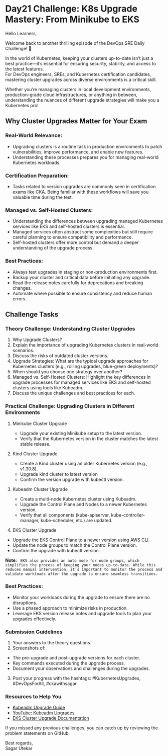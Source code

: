 # Day21 Challenge: K8s Upgrade Mastery: From Minikube to EKS


Hello Learners,


Welcome back to another thrilling episode of the DevOps SRE Daily Challenge! 🎉 

In the world of Kubernetes, keeping your clusters up-to-date isn’t just a best practice—it’s essential for ensuring security, stability, and access to the latest features.</br> 
For DevOps engineers, SREs, and Kubernetes certification candidates, mastering cluster upgrades across diverse environments is a critical skill.

Whether you’re managing clusters in local development environments, production-grade cloud infrastructures, or anything in between, understanding the nuances of different upgrade strategies will make you a Kubernetes pro!



## Why Cluster Upgrades Matter for Your Exam
### Real-World Relevance:
- Upgrading clusters is a routine task in production environments to patch vulnerabilities, improve performance, and enable new features.
- Understanding these processes prepares you for managing real-world Kubernetes workloads.

### Certification Preparation:
- Tasks related to version upgrades are commonly seen in certification exams like CKA. Being familiar with these workflows will save you valuable time during the test.

### Managed vs. Self-Hosted Clusters:
- Understanding the differences between upgrading managed Kubernetes services like EKS and self-hosted clusters is essential.
- Managed services often abstract some complexities but still require careful planning to ensure compatibility and performance.
- Self-hosted clusters offer more control but demand a deeper understanding of the upgrade process.

### Best Practices:
- Always test upgrades in staging or non-production environments first.
- Backup your cluster and critical data before initiating any upgrade.
- Read the release notes carefully for deprecations and breaking changes.
- Automate where possible to ensure consistency and reduce human errors.


## Challenge Tasks
### Theory Challenge: Understanding Cluster Upgrades
  1. Why Upgrade Clusters?
  2. Explain the importance of upgrading Kubernetes clusters in real-world scenarios.
  3. Discuss the risks of outdated cluster versions.
  4. Upgrade Strategies:  What are the typical upgrade approaches for Kubernetes clusters (e.g., rolling upgrades, blue-green deployments)?
  5. When should you choose one strategy over another?
  6. Managed vs. Self-Hosted Clusters: Highlight the key differences in upgrade processes for managed services like EKS and self-hosted clusters using tools like Kubeadm.
  7. Discuss the unique challenges and best practices for each.


### Practical Challenge: Upgrading Clusters in Different Environments

1. Minikube Cluster Upgrade
    - Upgrade your existing Minikube setup to the latest version.
    - Verify that the Kubernetes version in the cluster matches the latest stable release.


2. Kind Cluster Upgrade
   - Create a Kind cluster using an older Kubernetes version (e.g., v1.30.8).
   - Upgrade kind cluster to latest version
   - Confirm the version upgrade with kubectl version.


3. Kubeadm Cluster Upgrade
   - Create a multi-node Kubernetes cluster using Kubeadm.
   - Upgrade the Control Plane and Nodes to a newer Kubernetes version.
   - Verify that all components (kube-apiserver, kube-controller-manager, kube-scheduler, etc.) are updated.



4. EKS Cluster Upgrade
  - Upgrade the EKS Control Plane to a newer version using AWS CLI.
  - Update the node groups to match the Control Plane version.
  - Confirm the upgrade with kubectl version.

<b>Note:</b> 
``` EKS also provides an auto mode for node groups, which simplifies the process of keeping your nodes up-to-date. While this reduces manual intervention, it’s important to monitor the process and validate workloads after the upgrade to ensure seamless transitions.```

### Best Practices:
- Monitor your workloads during the upgrade to ensure there are no disruptions.
- Use a phased approach to minimize risks in production.
- Leverage EKS version release notes and upgrade tools to plan your upgrades effectively.


### Submission Guidelines
1. Your answers to the theory questions.
2. Screenshots of:
  - The pre-upgrade and post-upgrade versions for each cluster.
  - Key commands executed during the upgrade process.
  - Document your observations and challenges during the upgrades.
3. Post your progress with the hashtags: #KubernetesUpgrades, #DevOpsForAll, #ckawithsagar



### Resources to Help You
- [Kubeadm Upgrade Guide](https://github.com/Sagar2366/LearnWithSagar/blob/main/CKA/7_kubeadm_cluster_uppgrade.md)
- [YouTube: Kubeadm Upgrades](https://youtube.com/watch?v=dzlB0AXVBhw)
- [EKS Cluster Upgrade Documentation](https://docs.aws.amazon.com/eks/latest/userguide/update-cluster.html)


If you missed any previous challenges, you can catch up by reviewing the problem statements on GitHub.

Best regards,</br>
Sagar Utekar